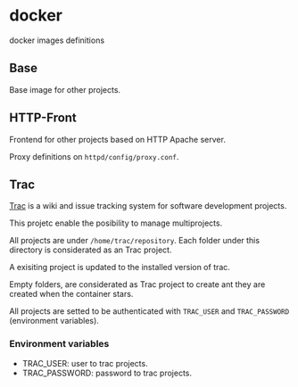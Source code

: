 # docker
docker images definitions

## Base

Base image for other projects.

## HTTP-Front

Frontend for other projects based on HTTP Apache server.

Proxy definitions on `httpd/config/proxy.conf`.

## Trac

[Trac](https://trac.edgewall.org/) is a wiki and issue tracking system for software development projects.

This projetc enable the posibility to manage multiprojects.

All projects are under `/home/trac/repository`. Each folder under this directory is considerated as an Trac project.

A exisiting project is updated to the installed version of trac.

Empty folders, are considerated as Trac project to create ant they are created when the container stars.

All projects are setted to be authenticated with `TRAC_USER` and `TRAC_PASSWORD` (environment variables).

### Environment variables

 - TRAC_USER: user to trac projects.
 - TRAC_PASSWORD: password to trac projects.
